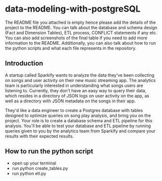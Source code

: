 # data-modeling-with-postgreSQL

The README file you attached is empty hence please add the details of the project to the README. You can talk about the database and schema design (Fact and Dimension Tables), ETL process, CONFLICT statements if any etc. You can also add screenshots of the final table if you need to add more information to the README.
Additionally, you can also talk about how to run the python scripts and what each file represents in the repository.


## Introduction
A startup called Sparkify wants to analyze the data they've been collecting on songs and user activity on their new music streaming app. The analytics team is particularly interested in understanding what songs users are listening to. Currently, they don't have an easy way to query their data, which resides in a directory of JSON logs on user activity on the app, as well as a directory with JSON metadata on the songs in their app.

They'd like a data engineer to create a Postgres database with tables designed to optimize queries on song play analysis, and bring you on the project. Your role is to create a database schema and ETL pipeline for this analysis. You'll be able to test your database and ETL pipeline by running queries given to you by the analytics team from Sparkify and compare your results with their expected results.

## How to run the python script
- open up your terminal
- run python create_tables.py
- run python etl.py

